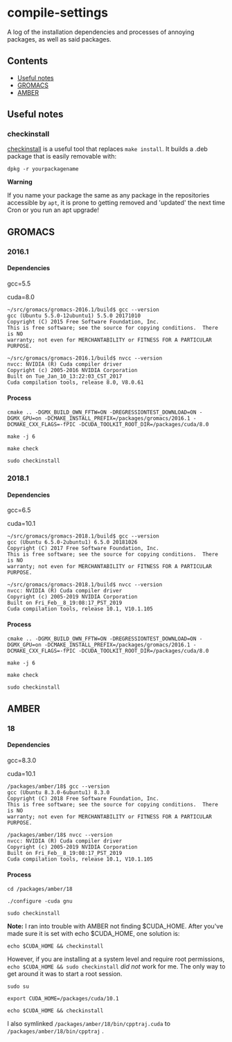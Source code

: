 # compile-settings
A log of the installation dependencies and processes of annoying packages, as well as said packages.


## Contents
- [Useful notes](#notes)
- [GROMACS](#gmx)
- [AMBER](#amber)

<a name="notes"/>

## Useful notes
### checkinstall
[checkinstall](https://wiki.debian.org/CheckInstall) is a useful tool that replaces `make install`. It builds a .deb package that is easily removable with:

```console
dpkg -r yourpackagename
```

**Warning**

If you name your package the same as any package in the repositories accessible by `apt`, it is prone to getting removed and 'updated' the next time Cron or you run an apt upgrade! 


<a name="gmx"/>

## GROMACS
### 2016.1
#### Dependencies

gcc=5.5

cuda=8.0

```console
~/src/gromacs/gromacs-2016.1/build$ gcc --version
gcc (Ubuntu 5.5.0-12ubuntu1) 5.5.0 20171010
Copyright (C) 2015 Free Software Foundation, Inc.
This is free software; see the source for copying conditions.  There is NO
warranty; not even for MERCHANTABILITY or FITNESS FOR A PARTICULAR PURPOSE.

~/src/gromacs/gromacs-2016.1/build$ nvcc --version
nvcc: NVIDIA (R) Cuda compiler driver
Copyright (c) 2005-2016 NVIDIA Corporation
Built on Tue_Jan_10_13:22:03_CST_2017
Cuda compilation tools, release 8.0, V8.0.61
```

#### Process
```console
cmake .. -DGMX_BUILD_OWN_FFTW=ON -DREGRESSIONTEST_DOWNLOAD=ON -DGMX_GPU=on -DCMAKE_INSTALL_PREFIX=/packages/gromacs/2016.1 -DCMAKE_CXX_FLAGS=-fPIC -DCUDA_TOOLKIT_ROOT_DIR=/packages/cuda/8.0

make -j 6

make check

sudo checkinstall
```

### 2018.1
#### Dependencies

gcc=6.5

cuda=10.1

```console
~/src/gromacs/gromacs-2018.1/build$ gcc --version
gcc (Ubuntu 6.5.0-2ubuntu1) 6.5.0 20181026
Copyright (C) 2017 Free Software Foundation, Inc.
This is free software; see the source for copying conditions.  There is NO
warranty; not even for MERCHANTABILITY or FITNESS FOR A PARTICULAR PURPOSE.

~/src/gromacs/gromacs-2018.1/build$ nvcc --version
nvcc: NVIDIA (R) Cuda compiler driver
Copyright (c) 2005-2019 NVIDIA Corporation
Built on Fri_Feb__8_19:08:17_PST_2019
Cuda compilation tools, release 10.1, V10.1.105

```

#### Process
```console
cmake .. -DGMX_BUILD_OWN_FFTW=ON -DREGRESSIONTEST_DOWNLOAD=ON -DGMX_GPU=on -DCMAKE_INSTALL_PREFIX=/packages/gromacs/2016.1 -DCMAKE_CXX_FLAGS=-fPIC -DCUDA_TOOLKIT_ROOT_DIR=/packages/cuda/8.0

make -j 6

make check

sudo checkinstall
```

<a name="amber"/>

## AMBER
### 18
#### Dependencies

gcc=8.3.0

cuda=10.1

```console
/packages/amber/18$ gcc --version
gcc (Ubuntu 8.3.0-6ubuntu1) 8.3.0
Copyright (C) 2018 Free Software Foundation, Inc.
This is free software; see the source for copying conditions.  There is NO
warranty; not even for MERCHANTABILITY or FITNESS FOR A PARTICULAR PURPOSE.

/packages/amber/18$ nvcc --version
nvcc: NVIDIA (R) Cuda compiler driver
Copyright (c) 2005-2019 NVIDIA Corporation
Built on Fri_Feb__8_19:08:17_PST_2019
Cuda compilation tools, release 10.1, V10.1.105
```

#### Process
```console
cd /packages/amber/18

./configure -cuda gnu

sudo checkinstall
```

**Note:** I ran into trouble with AMBER not finding $CUDA_HOME. After you've made sure it is set with echo $CUDA_HOME, one solution is:

```console
echo $CUDA_HOME && checkinstall
```

However, if you are installing at a system level and require root permissions, `echo $CUDA_HOME && sudo checkinstall` *did not* work for me. The only way to get around it was to start a root session.

```console
sudo su

export CUDA_HOME=/packages/cuda/10.1

echo $CUDA_HOME && checkinstall
```

I also symlinked `/packages/amber/18/bin/cpptraj.cuda` to `/packages/amber/18/bin/cpptraj` .